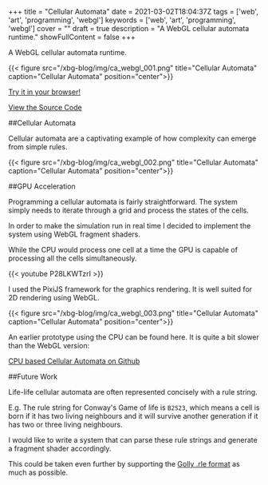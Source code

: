 +++
title = "Cellular Automata"
date = 2021-03-02T18:04:37Z
tags = ['web', 'art', 'programming', 'webgl']
keywords = ['web', 'art', 'programming', 'webgl']
cover = ""
draft = true
description = "A WebGL cellular automata runtime."
showFullContent = false
+++

A WebGL cellular automata runtime.

{{< figure src="/xbg-blog/img/ca_webgl_001.png" title="Cellular Automata" caption="Cellular Automata" position="center">}}

[Try it in your browser!](https://xbgbtx.github.io/xbg-blog/CellularAutomataWebGL/)

[View the Source Code](https://github.com/xbgbtx/CellularAutomataWebGL)

##Cellular Automata

Cellular automata are a captivating example of how complexity can emerge
from simple rules.

{{< figure src="/xbg-blog/img/ca_webgl_002.png" title="Cellular Automata" caption="Cellular Automata" position="center">}}

##GPU Acceleration

Programming a cellular automata is fairly straightforward.  The system
simply needs to iterate through a grid and process the states of the
cells.

In order to make the simulation run in real time I decided to implement
the system using WebGL fragment shaders.

While the CPU would process one cell at a time the GPU is capable of 
processing all the cells simultaneously.

{{< youtube P28LKWTzrI >}}

I used the PixiJS framework for the graphics rendering.  It is well suited
for 2D rendering using WebGL.

{{< figure src="/xbg-blog/img/ca_webgl_003.png" title="Cellular Automata" caption="Cellular Automata" position="center">}}

An earlier prototype using the CPU can be found here.  It is quite a 
bit slower than the WebGL version:

[CPU based Cellular Automata on Github](https://github.com/xbgbtx/Cellular_Automata)

##Future Work

Life-life cellular automata are often represented concisely with a rule
string.  

E.g. The rule string for Conway's Game of life is `B2S23`, which means
a cell is born if it has two living neighbours and it will survive another 
generation if it has two or three living neighbours.

I would like to write a system that can parse these rule strings and
generate a fragment shader accordingly.  

This could be taken even further by supporting the [Golly .rle format](http://golly.sourceforge.net/Help/formats.html) as much as possible.

